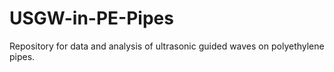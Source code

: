 # USGW-in-PE-Pipes
Repository for data and analysis of ultrasonic guided waves on polyethylene pipes. 
